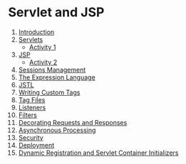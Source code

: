 # Servlet and JSP

1. [Introduction](https://github.com/asmalizaa/servletjsp/blob/main/chapter1.md)
2. [Servlets](https://github.com/asmalizaa/servletjsp/blob/main/chapter2.md)
   - [Activity 1](https://github.com/asmalizaa/servletjsp/blob/main/activity1.md)
3. [JSP](https://github.com/asmalizaa/servletjsp/blob/main/chapter3.md)
   - [Activity 2](https://github.com/asmalizaa/servletjsp/blob/main/activity2.md)
4. [Sessions Management]()
5. [The Expression Language]()
6. [JSTL]()
7. [Writing Custom Tags]()
8. [Tag Files]()
9. [Listeners]()
10. [Filters]()
11. [Decorating Requests and Responses]()
12. [Asynchronous Processing]()
13. [Security]()
14. [Deployment]()
15. [Dynamic Registration and Servlet Container Initializers]()
